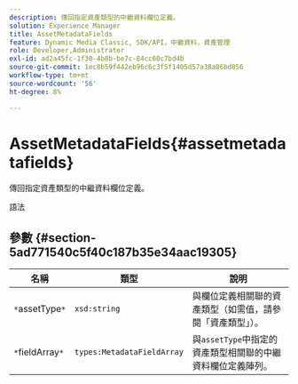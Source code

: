 ```yaml
---
description: 傳回指定資產類型的中繼資料欄位定義。
solution: Experience Manager
title: AssetMetadataFields
feature: Dynamic Media Classic, SDK/API，中繼資料，資產管理
role: Developer,Administrator
exl-id: ad2a45fc-1f30-4b8b-be7c-84cc60c7bd4b
source-git-commit: 1ec8b59f442eb96c6c3f5f1405d57a38a86bd056
workflow-type: tm+mt
source-wordcount: '56'
ht-degree: 8%

---
```


# AssetMetadataFields{#assetmetadatafields}

傳回指定資產類型的中繼資料欄位定義。

語法

## 參數 {#section-5ad771540c5f40c187b35e34aac19305}

| 名稱 | 類型 | 說明 |
|---|---|---|
| `*`assetType`*` | `xsd:string` | 與欄位定義相關聯的資產類型（如需值，請參閱「資產類型」）。 |
| `*`fieldArray`*` | `types:MetadataFieldArray` | 與`assetType`中指定的資產類型相關聯的中繼資料欄位定義陣列。 |
